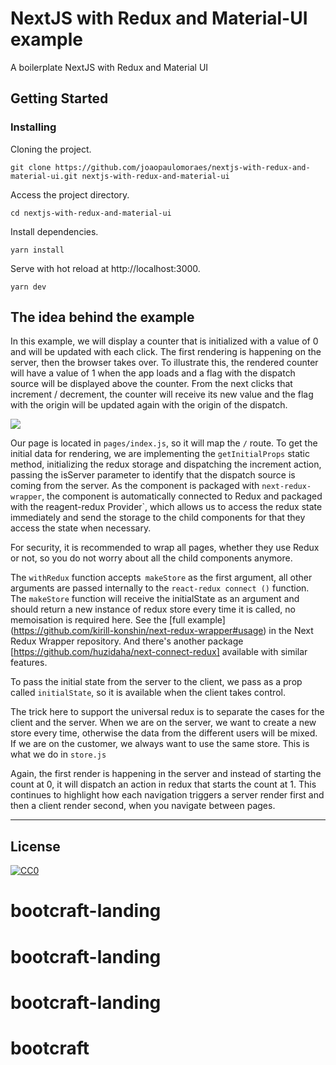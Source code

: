 # NextJS with Redux and Material-UI example

A boilerplate NextJS with Redux and Material UI

## Getting Started

### Installing

Cloning the project.
```
git clone https://github.com/joaopaulomoraes/nextjs-with-redux-and-material-ui.git nextjs-with-redux-and-material-ui
```

Access the project directory.
```
cd nextjs-with-redux-and-material-ui
```

Install dependencies.
```
yarn install
```

Serve with hot reload at http://localhost:3000.
```
yarn dev
```

## The idea behind the example

In this example, we will display a counter that is initialized with a value of 0 and will be updated with each click. The first rendering is happening on the server, then the browser takes over. To illustrate this, the rendered counter will have a value of 1 when the app loads and a flag with the dispatch source will be displayed above the counter. From the next clicks that increment / decrement, the counter will receive its new value and the flag with the origin will be updated again with the origin of the dispatch.

![](https://i.imgur.com/6YQqLiL.gif)

Our page is located in `pages/index.js`, so it will map the `/` route. To get the initial data for rendering, we are implementing the `getInitialProps` static method, initializing the redux storage and dispatching the increment action, passing the isServer parameter to identify that the dispatch source is coming from the server. As the component is packaged with `next-redux-wrapper`, the component is automatically connected to Redux and packaged with the reagent-redux Provider`, which allows us to access the redux state immediately and send the storage to the child components for that they access the state when necessary.

For security, it is recommended to wrap all pages, whether they use Redux or not, so you do not worry about all the child components anymore.

The `withRedux` function accepts` makeStore` as the first argument, all other arguments are passed internally to the `react-redux connect ()` function. The `makeStore` function will receive the initialState as an argument and should return a new instance of redux store every time it is called, no memoisation is required here. See the [full example] (https://github.com/kirill-konshin/next-redux-wrapper#usage) in the Next Redux Wrapper repository. And there's another package [https://github.com/huzidaha/next-connect-redux] available with similar features.

To pass the initial state from the server to the client, we pass as a prop called `initialState`, so it is available when the client takes control.

The trick here to support the universal redux is to separate the cases for the client and the server. When we are on the server, we want to create a new store every time, otherwise the data from the different users will be mixed. If we are on the customer, we always want to use the same store. This is what we do in `store.js`

Again, the first render is happening in the server and instead of starting the count at 0, it will dispatch an action in redux that starts the count at 1. This continues to highlight how each navigation triggers a server render first and then a client render second, when you navigate between pages.

---

## License

[![CC0](http://mirrors.creativecommons.org/presskit/buttons/88x31/svg/cc-zero.svg)](http://creativecommons.org/publicdomain/zero/1.0/)
# bootcraft-landing
# bootcraft-landing
# bootcraft-landing
# bootcraft
